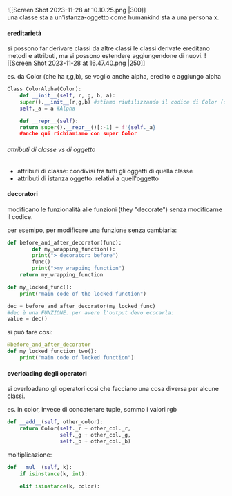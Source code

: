 ![[Screen Shot 2023-11-28 at 10.10.25.png |300]]   
una classe sta a un'istanza-oggetto come humankind sta a una persona x.
#### ereditarietà
si possono far derivare classi da altre classi 
le classi derivate ereditano metodi e attributi, ma si possono estendere aggiungendone di nuovi.
![[Screen Shot 2023-11-28 at 16.47.40.png |250]]

es. da Color (che ha r,g,b), se voglio anche alpha, eredito e aggiungo alpha
```python
Class ColorAlpha(Color):
	def __init__(self, r, g, b, a):
	super().__init__(r,g,b) #stiamo riutilizzando il codice di Color (super)
	self._a = a #Alpha

	def __repr__(self):
	return super().__repr__()[:-1] + f'{self._a} 
	#anche qui richiamiamo con super Color
```

###### attributi di classe vs di oggetto
- attributi di classe: condivisi fra tutti gli oggetti di quella classe
- attributi di istanza oggetto: relativi a quell'oggetto

#### decoratori
modificano le funzionalità alle funzioni (they "decorate") senza modificarne il codice.

per esemipo, per modificare una funzione senza cambiarla:
```python
def before_and_after_decorator(func):
		def my_wrapping_function():
		print("> decorator: before")
		func()
		print(">my_wrapping_function")
	return my_wrapping_function

def my_locked_func():
	print("main code of the locked function")

dec = before_and_after_decorator(my_locked_func)
#dec è una FUNZIONE. per avere l'output devo ecocarla:
value = dec()
```

si può fare così:
```python
@before_and_after_decorator
def my_locked_function_two():
	print("main code of locked function")
```

#### overloading degli operatori
si overloadano gli operatori così che facciano una cosa diversa per alcune classi.

es. in color, invece di concatenare tuple, sommo i valori rgb
```python
def __add__(self, other_color):
	return Color(self._r + other_col._r,
				 self._g + other_col._g,
				 self._b + other_col._b)
``` 

moltiplicazione:
```python
def __mul__(self, k):
	if isinstance(k, int):
	
	elif isinstance(k, color):
```